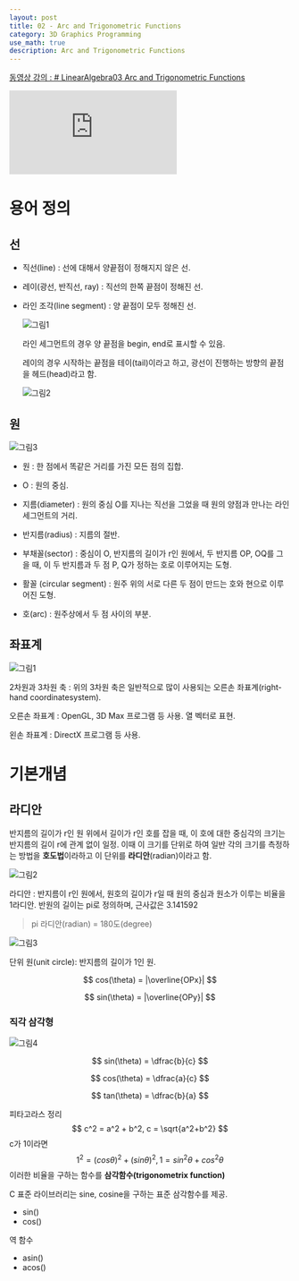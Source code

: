 ```yaml
---
layout: post
title: 02 - Arc and Trigonometric Functions
category: 3D Graphics Programming
use_math: true
description: Arc and Trigonometric Functions
---
```

[동영상 강의 : # LinearAlgebra03 Arc and Trigonometric Functions](https://youtu.be/JYOOUPPB1w8)

<div class="youtube">
<iframe src="https://www.youtube.com/embed/JYOOUPPB1w8?list=PLrrTotxaO6khHInVhLSw3X16VucWW1v1Y" frameborder="0" allow="accelerometer; autoplay; encrypted-media; gyroscope; picture-in-picture" allowfullscreen></iframe>
</div>

# 용어 정의

## 선

- 직선(line) : 선에 대해서 양끝점이 정해지지 않은 선.

- 레이(광선, 반직선, ray) : 직선의 한쪽 끝점이 정해진 선.

- 라인 조각(line segment) : 양 끝점이 모두 정해진 선.

  ![그림1](https://user-images.githubusercontent.com/26755686/56167831-3bc6af80-6014-11e9-9da0-c9b2aefac086.png)

  라인 세그먼트의 경우 양 끝점을 begin, end로 표시할 수 있음.

  레이의 경우 시작하는 끝점을 테이(tail)이라고 하고, 광선이 진행하는 방향의 끝점을 헤드(head)라고 함.

  ![그림2](https://user-images.githubusercontent.com/26755686/56167977-babbe800-6014-11e9-984d-97a73386c03f.png)

## 원

![그림3](https://user-images.githubusercontent.com/26755686/56168871-6403dd80-6017-11e9-9d22-96e97478b734.png)

- 원 : 한 점에서 똑같은 거리를 가진 모든 점의 집합.

- O : 원의 중심.

- 지름(diameter) : 원의 중심 O를 지나는 직선을 그었을 때 원의 양점과 만나는 라인 세그먼트의 거리.

- 반지름(radius) : 지름의 절반.

- 부채꼴(sector) : 중심이 O, 반지름의 길이가 r인 원에서, 두 반지름 OP, OQ를 그을 때, 이 두 반지름과 두 점 P, Q가 정하는 호로 이루어지는 도형.

- 활꼴 (circular segment) : 원주 위의 서로 다른 두 점이 만드는 호와 현으로 이루어진 도형.

- 호(arc) : 원주상에서 두 점 사이의 부분.

## 좌표계

![그림1](https://user-images.githubusercontent.com/26755686/56175373-f31def00-6031-11e9-9321-746d8d8c4df1.png)

2차원과 3차원 축 : 위의 3차원 축은 일반적으로 많이 사용되는 오른손 좌표계(right-hand coordinatesystem).

오른손 좌표계 : OpenGL, 3D Max 프로그램 등 사용. 열 벡터로 표현.

왼손 좌표계 : DirectX 프로그램 등 사용.

# 기본개념
## 라디안

반지름의 길이가 r인 원 위에서 길이가 r인 호를 잡을 때, 이 호에 대한 중심각의 크기는 반지름의 길이 r에 관계 없이 일정. 이때 이 크기를 단위로 하여 일반 각의 크기를 측정하는 방법을 **호도법**이라하고 이 단위를 **라디안**(radian)이라고 함.

![그림2](https://user-images.githubusercontent.com/26755686/56175967-658fce80-6034-11e9-9e07-5038e23fd16a.png)



라디안 : 반지름이 r인 원에서, 원호의 길이가 r일 때 원의 중심과 원소가 이루는 비율을 1라디안. 반원의 길이는 pi로 정의하며, 근사값은 3.141592

> pi 라디안(radian) = 180도(degree)

![그림3](https://user-images.githubusercontent.com/26755686/56177488-c79f0280-6039-11e9-8cc4-f9c523027bd1.png)

단위 원(unit circle): 반지름의 길이가 1인 원.


$$
cos(\theta) = |\overline{OPx}|
$$

$$
sin(\theta) = |\overline{OPy}|
$$



### 직각 삼각형

![그림4](https://user-images.githubusercontent.com/26755686/56178126-0a61da00-603c-11e9-80be-46b47bbb7e3d.png)

$$
sin(\theta) = \dfrac{b}{c}
$$

$$
cos(\theta) = \dfrac{a}{c}
$$

$$
tan(\theta) = \dfrac{b}{a}
$$

피타고라스 정리
$$
c^2 = a^2 + b^2, c = \sqrt{a^2+b^2}
$$
c가 1이라면
$$
1^2 = (cos\theta)^2 + (sin\theta)^2, 1 = sin^2\theta + cos^2\theta
$$
이러한 비율을 구하는 함수를 **삼각함수(trigonometrix function)**

C 표준 라이브러리는 sine, cosine을 구하는 표준 삼각함수를 제공.

- sin()
- cos()

역 함수

- asin()
- acos()
